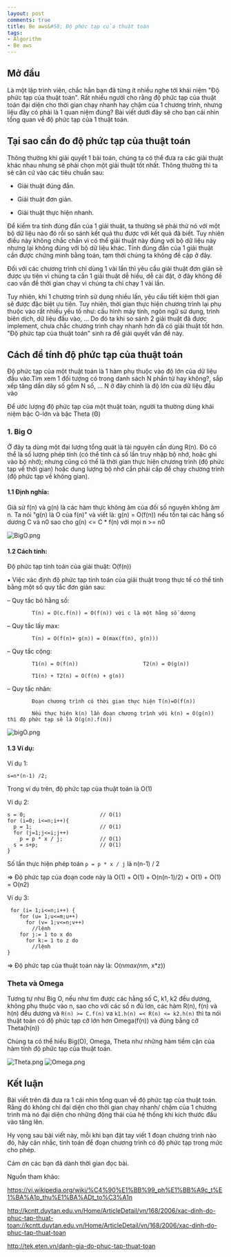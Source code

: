 ```yaml
---
layout: post
comments: true
title: Be aws&#58; Độ phức tạp của thuật toán
tags:
- Algorithm
- Be aws
---
```


## Mở đầu
Là một lập trình viên, chắc hẳn bạn đã từng ít nhiều nghe tới khái niệm "Độ phức tạp của thuật toán". Rất nhiều người cho rằng độ phức tạp của thuật toán đại diện cho thời gian chạy nhanh hay chậm của 1 chương trình, nhưng liệu đây có phải là 1 quan niệm đúng? Bài viết dưới đây sẽ cho bạn cái nhìn tổng quan về độ phức tạp của 1 thuật toán.

## Tại sao cần đo độ phức tạp của thuật toán
Thông thường khi giải quyết 1 bài toán, chúng ta có thể đưa ra các giải thuật khác nhau nhưng sẽ phải chọn một giải thuật tốt nhất. Thông thường thì ta sẽ căn cứ vào các tiêu chuẩn sau:

* Giải thuật đúng đắn.

* Giải thuật đơn giản.

* Giải thuật thực hiện nhanh.

Để kiểm tra tính đúng đắn của 1 giải thuật, ta thường sẽ phải thử nó với một bộ dữ liệu nào đó rồi so sánh kết quả thu được với kết quả đã biết. Tuy nhiên điều này không chắc chắn vì có thể giải thuật này đúng với bộ dữ liệu này nhưng lại không đúng với bộ dữ liệu khác. Tính đúng đắn của 1 giải thuật cần được chứng minh bằng toán, tạm thời chúng ta không đề cập ở đây.

Đối với các chương trình chỉ dùng 1 vài lần thì yêu cầu giải thuật đơn giản sẽ được ưu tiên vì chúng ta cần 1 giải thuật dễ hiểu, dễ cài đặt, ở đây không đề cao vấn đề thời gian chạy vì chúng ta chỉ chạy 1 vài lần.

Tuy nhiên, khi 1 chương trình sử dụng nhiều lần, yêu cầu tiết kiệm thời gian sẽ được đặc biệt ưu tiên. Tuy nhiên, thời gian thực hiện chương trình lại phụ thuộc vào rất nhiều yếu tố như: cấu hình máy tính, ngôn ngữ sử dụng, trình biên dịch, dữ liệu đầu vào, ... Do đó ta khi so sánh 2 giải thuật đã được implement, chưa chắc chương trình chạy nhanh hơn đã có giải thuật tốt hơn. "Độ phức tạp của thuật toán" sinh ra để giải quyết vấn đề này.

## Cách để tính độ phức tạp của thuật toán

Độ phức tạp của một thuật toán là 1 hàm phụ thuộc vào độ lớn của dữ liệu đầu vào.Tìm
xem 1 đối tượng có trong danh sách N phần tử hay không?, sắp xếp tăng dần dãy số
gồm N số, ... N ở đây chính là độ lớn của dữ liệu đầu vào

Để ước lượng độ phức tạp của một thuật toán, người ta thường dùng khái niệm bậc O-lớn và bậc Theta (Θ)

### 1. Big O

 Ở đây ta dùng một đại lượng tổng quát là tài nguyên cần dùng R(n). Đó có thể là số lượng phép tính (có thể tính cả số lần truy nhập bộ nhớ, hoặc ghi vào bộ nhớ); nhưng cũng có thể là thời gian thực hiện chương trình (độ phức tạp về thời gian) hoặc dung lượng bộ nhớ cần phải cấp để chạy chương trình (độ phức tạp về không gian).

#### 1.1 Định nghĩa:

Giả sử f(n) và g(n) là các hàm thực không âm của đối số nguyên không âm n. Ta
nói "g(n) là O của f(n)" và viết là: g(n) = O(f(n)) nếu tồn tại các hằng số
dương C và n0 sao cho g(n) <= C * f(n) với mọi n >= n0

![BigO.png](https://viblo.asia/uploads/85e5d30d-9bbf-462f-be31-83511240ad5a.png)




#### 1.2 Cách tính:

Độ phức tạp tính toán của giải thuật: O(f(n))

• Việc xác định độ phức tạp tính toán của giải thuật trong thực tế có thể tính bằng một số quy tắc đơn giản sau:

– Quy tắc bỏ hằng số:

            T(n) = O(c.f(n)) = O(f(n)) với c là một hằng số dương

– Quy tắc lấy max:

            T(n) = O(f(n)+ g(n)) = O(max(f(n), g(n)))

– Quy tắc cộng:

            T1(n) = O(f(n))                     T2(n) = O(g(n))

            T1(n) + T2(n) = O(f(n) + g(n))

– Quy tắc nhân:

            Đoạn chương trình có thời gian thực hiện T(n)=O(f(n))

            Nếu thực hiện k(n) lần đoạn chương trình với k(n) = O(g(n)) thì độ phức tạp sẽ là O(g(n).f(n))

![bigO.png](https://viblo.asia/uploads/85eea4d3-89b6-49ed-a468-707afac00a04.png)



#### 1.3 Ví dụ:


Ví dụ 1:
```
s=n*(n-1) /2;
```

Trong ví dụ trên, độ phức tạp của thuật toán là O(1)

Ví dụ 2:

```
s = 0;                        // O(1)
for (i=0; i<=n;i++){
  p = 1;                      // O(1)
  for (j=1;j<=i;j++)
    p = p * x / j;            // O(1)
  s = s+p;                    // O(1)
}

```

Số lần thực hiện phép toán `p = p * x / j` là n(n-1) / 2

=> Độ phức tạp của đoạn code này là O(1) + O(1) + O(n(n-1)/2) + O(1) + O(1) = O(n2)

Ví dụ 3:

```
 for (i= 1;i<=n;i++) {
    for (u= 1;u<=m;u++)
      for (v= 1;v<=n;v++)
        //lệnh
    for j:= 1 to x do
      for k:= 1 to z do
        //lệnh
}
```

=> Độ phức tạp của thuật toán này là: O(n*max(n*m, x*z))

### Theta và Omega

Tương tự như Big O, nếu như tìm được các hằng số C, k1, k2 đều dương, không phụ
thuộc vào n, sao cho với các số n đủ lơn, các hàm R(n), f(n) và h(n) đều dương
và `R(n) >= C.f(n)` va `k1.h(n) =< R(n) <= k2.h(n)` thì ta nói thuật toán có độ
phức tạp cỡ lớn hơn Omega(f(n)) và đúng bằng cỡ Theta(h(n))

Chúng ta có thể hiểu Big(O), Omega, Theta như những hàm tiềm cận của hàm tính độ phức
tạp của thuật toán.

![Theta.png](https://viblo.asia/uploads/16c03bbc-e8d7-488f-8b1a-89546a2e6031.png)
![Omega.png](https://viblo.asia/uploads/f293e4dc-371f-42f7-b295-77e056e06ec0.png)



## Kết luận
Bài viết trên đã đưa ra 1 cái nhìn tổng quan về độ phức tạp của thuật toán. Rằng
đó không chỉ đại diện cho thời gian chạy nhanh/ chậm của 1 chương trình mà nó
đại diện cho những động thái của hệ thống khi kích thước đầu vào tăng lên.

Hy vọng sau bài viết này, mỗi khi bạn đặt tay viết 1 đoạn chương trình nào đó,
hãy cân nhắc, tính toán để đoạn chương trình có độ phức tạp trong mức cho phép.

Cám ơn các bạn đã dành thời gian đọc bài.

Nguồn tham khảo:

https://vi.wikipedia.org/wiki/%C4%90%E1%BB%99_ph%E1%BB%A9c_t%E1%BA%A1p_thu%E1%BA%ADt_to%C3%A1n

http://kcntt.duytan.edu.vn/Home/ArticleDetail/vn/168/2006/xac-dinh-do-phuc-tap-thuat-toan://kcntt.duytan.edu.vn/Home/ArticleDetail/vn/168/2006/xac-dinh-do-phuc-tap-thuat-toan

http://tek.eten.vn/danh-gia-do-phuc-tap-thuat-toan
